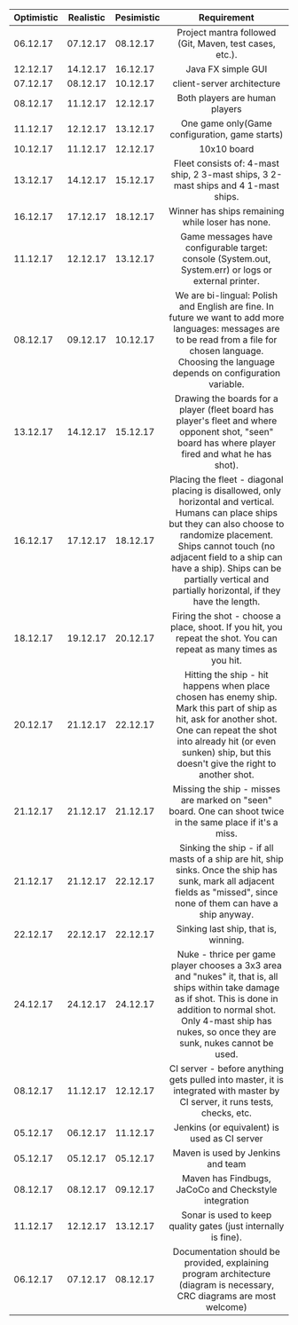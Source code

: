 | Optimistic         |  Realistic         |  Pesimistic         | Requirement    | 
| ------------- | ------------- | ------------- |:-------------:| 
|06.12.17|07.12.17|08.12.17|Project mantra followed (Git, Maven, test cases, etc.).|
|12.12.17|14.12.17|16.12.17|Java FX simple GUI|
|07.12.17|08.12.17|10.12.17|client-server architecture|
|08.12.17|11.12.17|12.12.17|Both players are human players|
|11.12.17|12.12.17|13.12.17|One game only(Game configuration, game starts)|
|10.12.17|11.12.17|12.12.17|10x10 board|
|13.12.17|14.12.17|15.12.17|Fleet consists of: 4-mast ship, 2 3-mast ships, 3 2-mast ships and 4 1-mast ships.|
|16.12.17|17.12.17|18.12.17|Winner has ships remaining while loser has none.|
|11.12.17|12.12.17|13.12.17|Game messages have configurable target: console (System.out, System.err) or logs or external printer.|
|08.12.17|09.12.17|10.12.17|We are bi-lingual: Polish and English are fine. In future we want to add more languages: messages are to be read from a file for chosen language. Choosing the language depends on configuration variable.|
|13.12.17|14.12.17|15.12.17|Drawing the boards for a player (fleet board has player's fleet and where opponent shot, "seen" board has where player fired and what he has shot).|
|16.12.17|17.12.17|18.12.17|Placing the fleet - diagonal placing is disallowed, only horizontal and vertical. Humans can place ships but they can also choose to randomize placement. Ships cannot touch (no adjacent field to a ship can have a ship). Ships can be partially vertical and partially horizontal, if they have the length.|
|18.12.17|19.12.17|20.12.17|Firing the shot - choose a place, shoot. If you hit, you repeat the shot. You can repeat as many times as you hit.|
|20.12.17|21.12.17|22.12.17|Hitting the ship - hit happens when place chosen has enemy ship. Mark this part of ship as hit, ask for another shot. One can repeat the shot into already hit (or even sunken) ship, but this doesn't give the right to another shot.|
|21.12.17|21.12.17|21.12.17|Missing the ship - misses are marked on "seen" board. One can shoot twice in the same place if it's a miss.|
|21.12.17|21.12.17|22.12.17|Sinking the ship - if all masts of a ship are hit, ship sinks. Once the ship has sunk, mark all adjacent fields as "missed", since none of them can have a ship anyway.|
|22.12.17|22.12.17|22.12.17|Sinking last ship, that is, winning.|
|24.12.17|24.12.17|24.12.17|Nuke - thrice per game player chooses a 3x3 area and "nukes" it, that is, all ships within take damage as if shot. This is done in addition to normal shot. Only 4-mast ship has nukes, so once they are sunk, nukes cannot be used.|
|08.12.17|11.12.17|12.12.17|CI server - before anything gets pulled into master, it is integrated with master by CI server, it runs tests, checks, etc.|
|05.12.17|06.12.17|11.12.17|Jenkins (or equivalent) is used as CI server|
|05.12.17|05.12.17|05.12.17|Maven is used by Jenkins and team|
|08.12.17|08.12.17|09.12.17|Maven has Findbugs, JaCoCo and Checkstyle integration|
|11.12.17|12.12.17|13.12.17|Sonar is used to keep quality gates (just internally is fine).|
|06.12.17|07.12.17|08.12.17|Documentation should be provided, explaining program architecture (diagram is necessary, CRC diagrams are most welcome)|
